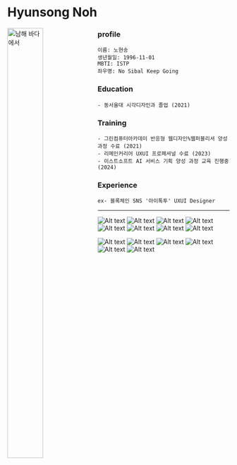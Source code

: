 # Hyunsong Noh

<img src="https://mblogthumb-phinf.pstatic.net/MjAyNDAxMDdfMjcx/MDAxNzA0NjI4MTE2Njcx.Xr-xeR_KhXWrBn1lKWe2cnj6aTecPUIlJSSz0q1LY_kg.DcQg5_dYJmC90PVQaaGfANJX-2S0TrfLtfeQX7HXS-8g.JPEG.qlrqod527/IMG_6206.JPG?type=w800" width="40%" height="50%" alt="남해 바다에서" align="left"></img> 

### profile
```
이름: 노현송   
생년월일: 1996-11-01   
MBTI: ISTP   
좌우명: No Sibal Keep Going   
```
### Education
```
- 동서울대 시각디자인과 졸업 (2021)
```
### Training
```
- 그린컴퓨터아카데미 반응형 웹디자인%웹퍼블리셔 양성과정 수료 (2021)
- 리메인커리어 UXUI 프로페셔널 수료 (2023)
- 이스트소프트 AI 서비스 기획 양성 과정 교육 진행중 (2024)
```

### Experience
```
ex- 블록체인 SNS '아이톡투' UXUI Designer
```

------------

![Alt text](https://img.shields.io/badge/Figma-F24E1E?style=for-the-badge&logo=figma&logoColor=white)
![Alt text](https://img.shields.io/badge/Adobe%20XD-470137?style=for-the-badge&logo=Adobe%20XD&logoColor=#FF61F6)
![Alt text](https://img.shields.io/badge/Adobe%20Photoshop-31A8FF?style=for-the-badge&logo=Adobe%20Photoshop&logoColor=black)
![Alt text](https://img.shields.io/badge/Adobe%20Illustrator-FF9A00?style=for-the-badge&logo=adobe%20illustrator&logoColor=white)
![Alt text](https://img.shields.io/badge/Adobe%20InDesign-FF3366?style=for-the-badge&logo=Adobe%20InDesign&logoColor=white)
![Alt text](https://img.shields.io/badge/Adobe%20after%20affects-CF96FD?style=for-the-badge&logo=Adobe%20after%20effects&logoColor=393665)
![Alt text](https://img.shields.io/badge/HTML5-E34F26?style=for-the-badge&logo=html5&logoColor=white)
![Alt text](https://img.shields.io/badge/CSS3-1572B6?style=for-the-badge&logo=css3&logoColor=white)

![Alt text](https://img.shields.io/badge/Notion-000000?style=for-the-badge&logo=notion&logoColor=white)
![Alt text](https://img.shields.io/badge/LinkedIn-0077B5?style=for-the-badge&logo=linkedin&logoColor=white)
![Alt text](https://img.shields.io/badge/Google_Cloud-4285F4?style=for-the-badge&logo=google-cloud&logoColor=white)
![Alt text](https://img.shields.io/badge/Spotify-1ED760?&style=for-the-badge&logo=spotify&logoColor=white)
![Alt text](https://img.shields.io/badge/YouTube-FF0000?style=for-the-badge&logo=youtube&logoColor=white)
![Alt text](https://img.shields.io/badge/McDonald's-FBC817?style=for-the-badge&logo=McDonald's&logoColor=white)



